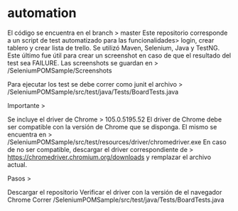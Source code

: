 # automation
El código se encuentra en el branch > master
Este repositorio corresponde a un script de test automatizado para las funcionalidades> login, crear tablero y crear lista de trello.
Se utilizó Maven, Selenium, Java y TestNG. Este último fue útil para crear un screenshot en caso de que el resultado del test sea FAILURE.
Las screenshots se guardan en > /SeleniumPOMSample/Screenshots

Para ejecutar los test se debe correr como junit el archivo >
/SeleniumPOMSample/src/test/java/Tests/BoardTests.java

Importante >

Se incluye el driver de Chrome > 105.0.5195.52
El driver de Chrome debe ser compatible con la versión de Chrome que se disponga. El mismo se encuentra en >
/SeleniumPOMSample/src/test/resources/driver/chromedriver.exe
En caso de no ser compatible, descargar el driver correspondiente de > https://chromedriver.chromium.org/downloads y remplazar
el archivo actual.

Pasos >

Descargar el repositorio
Verificar el driver con la versión de el navegador Chrome
Correr /SeleniumPOMSample/src/test/java/Tests/BoardTests.java


